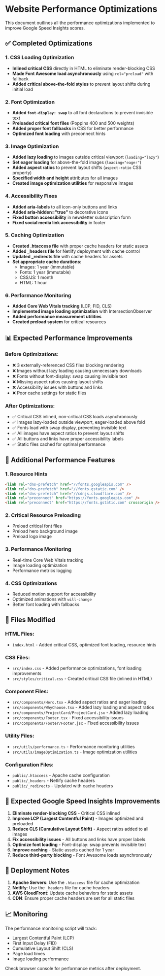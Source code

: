 # Website Performance Optimizations

This document outlines all the performance optimizations implemented to improve Google Speed Insights scores.

## ✅ Completed Optimizations

### 1. CSS Loading Optimization
- **Inlined critical CSS** directly in HTML to eliminate render-blocking CSS
- **Made Font Awesome load asynchronously** using `rel="preload"` with fallback
- **Added critical above-the-fold styles** to prevent layout shifts during initial load

### 2. Font Optimization
- **Added `font-display: swap`** to all font declarations to prevent invisible text
- **Preloaded critical font files** (Poppins 400 and 500 weights)
- **Added proper font fallbacks** in CSS for better performance
- **Optimized font loading** with preconnect hints

### 3. Image Optimization
- **Added lazy loading** to images outside critical viewport (`loading="lazy"`)
- **Set eager loading** for above-the-fold images (`loading="eager"`)
- **Added aspect ratios** to prevent layout shifts (`aspect-ratio` CSS property)
- **Specified width and height** attributes for all images
- **Created image optimization utilities** for responsive images

### 4. Accessibility Fixes
- **Added aria-labels** to all icon-only buttons and links
- **Added aria-hidden="true"** to decorative icons
- **Fixed button accessibility** in newsletter subscription form
- **Fixed social media link accessibility** in footer

### 5. Caching Optimization
- **Created .htaccess file** with proper cache headers for static assets
- **Added _headers file** for Netlify deployment with cache control
- **Updated _redirects file** with cache headers for assets
- **Set appropriate cache durations**:
  - Images: 1 year (immutable)
  - Fonts: 1 year (immutable)
  - CSS/JS: 1 month
  - HTML: 1 hour

### 6. Performance Monitoring
- **Added Core Web Vitals tracking** (LCP, FID, CLS)
- **Implemented image loading optimization** with IntersectionObserver
- **Added performance measurement utilities**
- **Created preload system** for critical resources

## 📊 Expected Performance Improvements

### Before Optimizations:
- ❌ 3 externally-referenced CSS files blocking rendering
- ❌ Images without lazy loading causing unnecessary downloads
- ❌ Fonts without font-display: swap causing invisible text
- ❌ Missing aspect ratios causing layout shifts
- ❌ Accessibility issues with buttons and links
- ❌ Poor cache settings for static files

### After Optimizations:
- ✅ Critical CSS inlined, non-critical CSS loads asynchronously
- ✅ Images lazy-loaded outside viewport, eager-loaded above fold
- ✅ Fonts load with swap display, preventing invisible text
- ✅ All images have aspect ratios to prevent layout shifts
- ✅ All buttons and links have proper accessibility labels
- ✅ Static files cached for optimal performance

## 🚀 Additional Performance Features

### 1. Resource Hints
```html
<link rel="dns-prefetch" href="//fonts.googleapis.com" />
<link rel="dns-prefetch" href="//fonts.gstatic.com" />
<link rel="dns-prefetch" href="//cdnjs.cloudflare.com" />
<link rel="preconnect" href="https://fonts.googleapis.com" />
<link rel="preconnect" href="https://fonts.gstatic.com" crossorigin />
```

### 2. Critical Resource Preloading
- Preload critical font files
- Preload hero background image
- Preload logo image

### 3. Performance Monitoring
- Real-time Core Web Vitals tracking
- Image loading optimization
- Performance metrics logging

### 4. CSS Optimizations
- Reduced motion support for accessibility
- Optimized animations with `will-change`
- Better font loading with fallbacks

## 📁 Files Modified

### HTML Files:
- `index.html` - Added critical CSS, optimized font loading, resource hints

### CSS Files:
- `src/index.css` - Added performance optimizations, font loading improvements
- `src/styles/critical.css` - Created critical CSS file (inlined in HTML)

### Component Files:
- `src/components/Hero.tsx` - Added aspect ratios and eager loading
- `src/components/WhyChoose.tsx` - Added lazy loading and aspect ratios
- `src/components/ProjectCard/ProjectCard.jsx` - Added lazy loading
- `src/components/Footer.tsx` - Fixed accessibility issues
- `src/components/Footer/Footer.jsx` - Fixed accessibility issues

### Utility Files:
- `src/utils/performance.ts` - Performance monitoring utilities
- `src/utils/imageOptimization.ts` - Image optimization utilities

### Configuration Files:
- `public/.htaccess` - Apache cache configuration
- `public/_headers` - Netlify cache headers
- `public/_redirects` - Updated with cache headers

## 🎯 Expected Google Speed Insights Improvements

1. **Eliminate render-blocking CSS** - Critical CSS inlined
2. **Improve LCP (Largest Contentful Paint)** - Images optimized and preloaded
3. **Reduce CLS (Cumulative Layout Shift)** - Aspect ratios added to all images
4. **Fix accessibility issues** - All buttons and links have proper labels
5. **Optimize font loading** - Font-display: swap prevents invisible text
6. **Improve caching** - Static assets cached for 1 year
7. **Reduce third-party blocking** - Font Awesome loads asynchronously

## 🔧 Deployment Notes

1. **Apache Servers**: Use the `.htaccess` file for cache optimization
2. **Netlify**: Use the `_headers` file for cache headers
3. **AWS CloudFront**: Update cache behaviors for static assets
4. **CDN**: Ensure proper cache headers are set for all static files

## 📈 Monitoring

The performance monitoring script will track:
- Largest Contentful Paint (LCP)
- First Input Delay (FID)
- Cumulative Layout Shift (CLS)
- Page load times
- Image loading performance

Check browser console for performance metrics after deployment.

